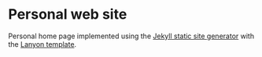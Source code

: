 # Personal web site

Personal home page implemented using the [Jekyll static site generator](https://jekyllrb.com/) with the [Lanyon template](https://github.com/poole/lanyon).


